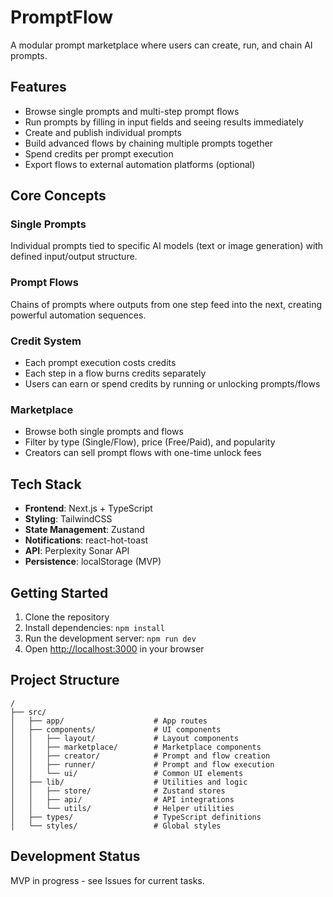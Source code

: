 # PromptFlow

A modular prompt marketplace where users can create, run, and chain AI prompts.

## Features

- Browse single prompts and multi-step prompt flows
- Run prompts by filling in input fields and seeing results immediately
- Create and publish individual prompts
- Build advanced flows by chaining multiple prompts together
- Spend credits per prompt execution
- Export flows to external automation platforms (optional)

## Core Concepts

### Single Prompts
Individual prompts tied to specific AI models (text or image generation) with defined input/output structure.

### Prompt Flows
Chains of prompts where outputs from one step feed into the next, creating powerful automation sequences.

### Credit System
- Each prompt execution costs credits
- Each step in a flow burns credits separately
- Users can earn or spend credits by running or unlocking prompts/flows

### Marketplace
- Browse both single prompts and flows
- Filter by type (Single/Flow), price (Free/Paid), and popularity
- Creators can sell prompt flows with one-time unlock fees

## Tech Stack

- **Frontend**: Next.js + TypeScript
- **Styling**: TailwindCSS
- **State Management**: Zustand
- **Notifications**: react-hot-toast
- **API**: Perplexity Sonar API
- **Persistence**: localStorage (MVP)

## Getting Started

1. Clone the repository
2. Install dependencies: `npm install`
3. Run the development server: `npm run dev`
4. Open [http://localhost:3000](http://localhost:3000) in your browser

## Project Structure

```
/
├── src/
│   ├── app/                    # App routes
│   ├── components/             # UI components
│   │   ├── layout/             # Layout components
│   │   ├── marketplace/        # Marketplace components
│   │   ├── creator/            # Prompt and flow creation
│   │   ├── runner/             # Prompt and flow execution
│   │   └── ui/                 # Common UI elements
│   ├── lib/                    # Utilities and logic
│   │   ├── store/              # Zustand stores
│   │   ├── api/                # API integrations
│   │   └── utils/              # Helper utilities
│   ├── types/                  # TypeScript definitions
│   └── styles/                 # Global styles
```

## Development Status

MVP in progress - see Issues for current tasks.
